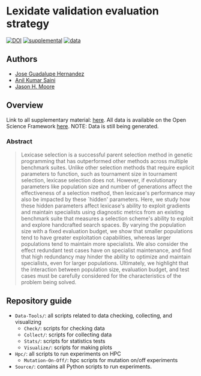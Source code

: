 # Lexidate validation evaluation strategy

[![DOI](https://zenodo.org/badge/DOI/10.5281/zenodo.11199990.svg)](https://doi.org/10.5281/zenodo.11199990)
[![supplemental](https://img.shields.io/badge/go_to-supplementary_material-98111e)](https://jgh9094.github.io/GPTP-2024-Lexicase-Analysis/Bookdown/Pages/)
[![data](https://img.shields.io/badge/go_to-data-98111e)](https://osf.io/g5u9p/)


## Authors

- [Jose Guadalupe Hernandez](https://jgh9094.github.io/)
- [Anil Kumar Saini](https://theaksaini.github.io/)
- [Jason H. Moore](https://jasonhmoore.org/)

## Overview

Link to all supplementary material: [here](https://jgh9094.github.io/GPTP-2024-Lexicase-Analysis/Bookdown/Pages/).
All data is available on the Open Science Framework [here](https://osf.io/g5u9p/).
NOTE: Data is still being generated.

### Abstract

> Lexicase selection is a successful parent selection method in genetic programming that has outperformed other methods across multiple benchmark suites.
Unlike other selection methods that require explicit parameters to function, such as tournament size in tournament selection, lexicase selection does not.
However, if evolutionary parameters like population size and number of generations affect the effectiveness of a selection method, then lexicase's performance may also be impacted by these `hidden' parameters.
Here, we study how these hidden parameters affect lexicase's ability to exploit gradients and maintain specialists using diagnostic metrics from an existing benchmark suite that measures a selection scheme's ability to exploit and explore handcrafted search spaces.
By varying the population size with a fixed evaluation budget, we show that smaller populations tend to have greater exploitation capabilities, whereas larger populations tend to maintain more specialists.
We also consider the effect redundant test cases have on specialist maintenance, and find that high redundancy may hinder the ability to optimize and maintain specialists, even for larger populations.
Ultimately, we highlight that the interaction between population size, evaluation budget, and test cases must be carefully considered for the characteristics of the problem being solved.

## Repository guide

- `Data-Tools/`: all scripts related to data checking, collecting, and visualizing
  - `Check/`: scripts for checking data
  - `Collect/`: scripts for collecting data
  - `Stats/`: scripts for statistics tests
  - `Visualize/`: scripts for making plots
- `Hpc/`: all scripts to run experiments on HPC
  - `Mutation-On-Off/`: hpc scripts for mutation on/off experiments
- `Source/`: contains all Python scripts to run experiments.